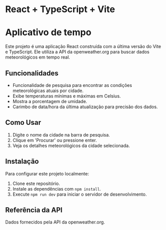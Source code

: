 # React + TypeScript + Vite

# Aplicativo de tempo

Este projeto é uma aplicação React construída com a última versão do Vite e TypeScript. Ele utiliza a API da openweather.org para buscar dados meteorológicos em tempo real.

## Funcionalidades
- Funcionalidade de pesquisa para encontrar as condições meteorológicas atuais por cidade.
- Exibe temperaturas mínimas e máximas em Celsius.
- Mostra a porcentagem de umidade.
- Carimbo de data/hora da última atualização para precisão dos dados.

## Como Usar
1. Digite o nome da cidade na barra de pesquisa.
2. Clique em 'Procurar' ou pressione enter.
3. Veja os detalhes meteorológicos da cidade selecionada.

## Instalação
Para configurar este projeto localmente:
1. Clone este repositório.
2. Instale as dependências com `npm install`.
3. Execute `npm run dev` para iniciar o servidor de desenvolvimento.

## Referência da API
Dados fornecidos pela API da openweather.org.
